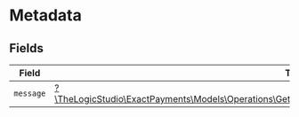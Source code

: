 # Metadata


## Fields

| Field                                                                                                                                                                                      | Type                                                                                                                                                                                       | Required                                                                                                                                                                                   | Description                                                                                                                                                                                |
| ------------------------------------------------------------------------------------------------------------------------------------------------------------------------------------------ | ------------------------------------------------------------------------------------------------------------------------------------------------------------------------------------------ | ------------------------------------------------------------------------------------------------------------------------------------------------------------------------------------------ | ------------------------------------------------------------------------------------------------------------------------------------------------------------------------------------------ |
| `message`                                                                                                                                                                                  | [?\TheLogicStudio\ExactPayments\Models\Operations\GetAccountAccountIdOrdersOrderIdOrdersResponseMessage](../../Models/Operations/GetAccountAccountIdOrdersOrderIdOrdersResponseMessage.md) | :heavy_minus_sign:                                                                                                                                                                         | N/A                                                                                                                                                                                        |